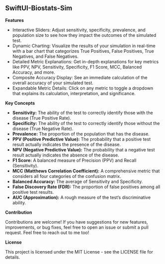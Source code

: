 ## SwiftUI-Biostats-Sim

**Features**

* Interactive Sliders: Adjust sensitivity, specificity, prevalence, and population size to see how they impact the outcomes of the simulated test.
* Dynamic Charting: Visualize the results of your simulation in real-time with a bar chart that categorizes True Positives, False Positives, True Negatives, and False Negatives.
* Detailed Metric Explanations: Get in-depth explanations for key metrics like PPV, NPV, Sensitivity, Specificity, F1 Score, MCC, Balanced Accuracy, and more.
* Composite Accuracy Display: See an immediate calculation of the overall accuracy of your simulated test.
* Expandable Metric Details: Click on any metric to toggle a dropdown that explains its calculation, interpretation, and significance.

**Key Concepts**

* **Sensitivity:** The ability of the test to correctly identify those with the disease (True Positive Rate).
* **Specificity:** The ability of the test to correctly identify those without the disease (True Negative Rate).
* **Prevalence:** The proportion of the population that has the disease.
* **PPV (Positive Predictive Value):** The probability that a positive test result actually indicates the presence of the disease.
* **NPV (Negative Predictive Value):** The probability that a negative test result actually indicates the absence of the disease.
* **F1 Score:** A balanced measure of Precision (PPV) and Recall (Sensitivity).
* **MCC (Matthews Correlation Coefficient):** A comprehensive metric that considers all four categories of the confusion matrix.
* **Balanced Accuracy:** The average of Sensitivity and Specificity.
* **False Discovery Rate (FDR):** The proportion of false positives among all positive test results.
* **AUC (Approximation):** A rough measure of the test’s discriminative ability.

**Contribution**

Contributions are welcome! If you have suggestions for new features, improvements, or bug fixes, feel free to open an issue or submit a pull request. Feel free to reach out to me too!

**License**

This project is licensed under the MIT License - see the LICENSE file for details.
